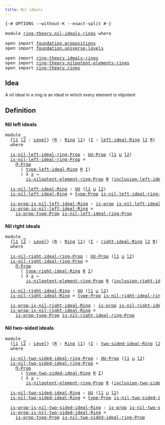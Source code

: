 ```yaml
---
title: Nil ideals
---
```


<pre class="Agda"><a id="36" class="Symbol">{-#</a> <a id="40" class="Keyword">OPTIONS</a> <a id="48" class="Pragma">--without-K</a> <a id="60" class="Pragma">--exact-split</a> <a id="74" class="Symbol">#-}</a>

<a id="79" class="Keyword">module</a> <a id="86" href="ring-theory.nil-ideals-rings.html" class="Module">ring-theory.nil-ideals-rings</a> <a id="115" class="Keyword">where</a>

<a id="122" class="Keyword">open</a> <a id="127" class="Keyword">import</a> <a id="134" href="foundation.propositions.html" class="Module">foundation.propositions</a>
<a id="158" class="Keyword">open</a> <a id="163" class="Keyword">import</a> <a id="170" href="foundation.universe-levels.html" class="Module">foundation.universe-levels</a>

<a id="198" class="Keyword">open</a> <a id="203" class="Keyword">import</a> <a id="210" href="ring-theory.ideals-rings.html" class="Module">ring-theory.ideals-rings</a>
<a id="235" class="Keyword">open</a> <a id="240" class="Keyword">import</a> <a id="247" href="ring-theory.nilpotent-elements-rings.html" class="Module">ring-theory.nilpotent-elements-rings</a>
<a id="284" class="Keyword">open</a> <a id="289" class="Keyword">import</a> <a id="296" href="ring-theory.rings.html" class="Module">ring-theory.rings</a>
</pre>
## Idea

A nil ideal in a ring is an ideal in which every element is nilpotent

## Definition

### Nil left ideals

<pre class="Agda"><a id="443" class="Keyword">module</a> <a id="450" href="ring-theory.nil-ideals-rings.html#450" class="Module">_</a>
  <a id="454" class="Symbol">{</a><a id="455" href="ring-theory.nil-ideals-rings.html#455" class="Bound">l1</a> <a id="458" href="ring-theory.nil-ideals-rings.html#458" class="Bound">l2</a> <a id="461" class="Symbol">:</a> <a id="463" href="Agda.Primitive.html#597" class="Postulate">Level</a><a id="468" class="Symbol">}</a> <a id="470" class="Symbol">(</a><a id="471" href="ring-theory.nil-ideals-rings.html#471" class="Bound">R</a> <a id="473" class="Symbol">:</a> <a id="475" href="ring-theory.rings.html#2466" class="Function">Ring</a> <a id="480" href="ring-theory.nil-ideals-rings.html#455" class="Bound">l1</a><a id="482" class="Symbol">)</a> <a id="484" class="Symbol">(</a><a id="485" href="ring-theory.nil-ideals-rings.html#485" class="Bound">I</a> <a id="487" class="Symbol">:</a> <a id="489" href="ring-theory.ideals-rings.html#1753" class="Function">left-ideal-Ring</a> <a id="505" href="ring-theory.nil-ideals-rings.html#458" class="Bound">l2</a> <a id="508" href="ring-theory.nil-ideals-rings.html#471" class="Bound">R</a><a id="509" class="Symbol">)</a>
  <a id="513" class="Keyword">where</a>
  
  <a id="524" href="ring-theory.nil-ideals-rings.html#524" class="Function">is-nil-left-ideal-ring-Prop</a> <a id="552" class="Symbol">:</a> <a id="554" href="foundation-core.propositions.html#1380" class="Function">UU-Prop</a> <a id="562" class="Symbol">(</a><a id="563" href="ring-theory.nil-ideals-rings.html#455" class="Bound">l1</a> <a id="566" href="Agda.Primitive.html#810" class="Primitive Operator">⊔</a> <a id="568" href="ring-theory.nil-ideals-rings.html#458" class="Bound">l2</a><a id="570" class="Symbol">)</a>
  <a id="574" href="ring-theory.nil-ideals-rings.html#524" class="Function">is-nil-left-ideal-ring-Prop</a> <a id="602" class="Symbol">=</a>
    <a id="608" href="foundation-core.propositions.html#6683" class="Function">Π-Prop</a>
      <a id="621" class="Symbol">(</a> <a id="623" href="ring-theory.ideals-rings.html#2175" class="Function">type-left-ideal-Ring</a> <a id="644" href="ring-theory.nil-ideals-rings.html#471" class="Bound">R</a> <a id="646" href="ring-theory.nil-ideals-rings.html#485" class="Bound">I</a><a id="647" class="Symbol">)</a>
      <a id="655" class="Symbol">(</a> <a id="657" class="Symbol">λ</a> <a id="659" href="ring-theory.nil-ideals-rings.html#659" class="Bound">x</a> <a id="661" class="Symbol">→</a>
        <a id="671" href="ring-theory.nilpotent-elements-rings.html#591" class="Function">is-nilpotent-element-ring-Prop</a> <a id="702" href="ring-theory.nil-ideals-rings.html#471" class="Bound">R</a> <a id="704" class="Symbol">(</a><a id="705" href="ring-theory.ideals-rings.html#2281" class="Function">inclusion-left-ideal-Ring</a> <a id="731" href="ring-theory.nil-ideals-rings.html#471" class="Bound">R</a> <a id="733" href="ring-theory.nil-ideals-rings.html#485" class="Bound">I</a> <a id="735" href="ring-theory.nil-ideals-rings.html#659" class="Bound">x</a><a id="736" class="Symbol">))</a>

  <a id="742" href="ring-theory.nil-ideals-rings.html#742" class="Function">is-nil-left-ideal-Ring</a> <a id="765" class="Symbol">:</a> <a id="767" href="foundation-core.universe-levels.html#222" class="Primitive">UU</a> <a id="770" class="Symbol">(</a><a id="771" href="ring-theory.nil-ideals-rings.html#455" class="Bound">l1</a> <a id="774" href="Agda.Primitive.html#810" class="Primitive Operator">⊔</a> <a id="776" href="ring-theory.nil-ideals-rings.html#458" class="Bound">l2</a><a id="778" class="Symbol">)</a>
  <a id="782" href="ring-theory.nil-ideals-rings.html#742" class="Function">is-nil-left-ideal-Ring</a> <a id="805" class="Symbol">=</a> <a id="807" href="foundation-core.propositions.html#1482" class="Function">type-Prop</a> <a id="817" href="ring-theory.nil-ideals-rings.html#524" class="Function">is-nil-left-ideal-ring-Prop</a>

  <a id="848" href="ring-theory.nil-ideals-rings.html#848" class="Function">is-prop-is-nil-left-ideal-Ring</a> <a id="879" class="Symbol">:</a> <a id="881" href="foundation-core.propositions.html#1295" class="Function">is-prop</a> <a id="889" href="ring-theory.nil-ideals-rings.html#742" class="Function">is-nil-left-ideal-Ring</a>
  <a id="914" href="ring-theory.nil-ideals-rings.html#848" class="Function">is-prop-is-nil-left-ideal-Ring</a> <a id="945" class="Symbol">=</a>
    <a id="951" href="foundation-core.propositions.html#1549" class="Function">is-prop-type-Prop</a> <a id="969" href="ring-theory.nil-ideals-rings.html#524" class="Function">is-nil-left-ideal-ring-Prop</a>
</pre>
### Nil right ideals

<pre class="Agda"><a id="1032" class="Keyword">module</a> <a id="1039" href="ring-theory.nil-ideals-rings.html#1039" class="Module">_</a>
  <a id="1043" class="Symbol">{</a><a id="1044" href="ring-theory.nil-ideals-rings.html#1044" class="Bound">l1</a> <a id="1047" href="ring-theory.nil-ideals-rings.html#1047" class="Bound">l2</a> <a id="1050" class="Symbol">:</a> <a id="1052" href="Agda.Primitive.html#597" class="Postulate">Level</a><a id="1057" class="Symbol">}</a> <a id="1059" class="Symbol">(</a><a id="1060" href="ring-theory.nil-ideals-rings.html#1060" class="Bound">R</a> <a id="1062" class="Symbol">:</a> <a id="1064" href="ring-theory.rings.html#2466" class="Function">Ring</a> <a id="1069" href="ring-theory.nil-ideals-rings.html#1044" class="Bound">l1</a><a id="1071" class="Symbol">)</a> <a id="1073" class="Symbol">(</a><a id="1074" href="ring-theory.nil-ideals-rings.html#1074" class="Bound">I</a> <a id="1076" class="Symbol">:</a> <a id="1078" href="ring-theory.ideals-rings.html#3906" class="Function">right-ideal-Ring</a> <a id="1095" href="ring-theory.nil-ideals-rings.html#1047" class="Bound">l2</a> <a id="1098" href="ring-theory.nil-ideals-rings.html#1060" class="Bound">R</a><a id="1099" class="Symbol">)</a>
  <a id="1103" class="Keyword">where</a>
  
  <a id="1114" href="ring-theory.nil-ideals-rings.html#1114" class="Function">is-nil-right-ideal-ring-Prop</a> <a id="1143" class="Symbol">:</a> <a id="1145" href="foundation-core.propositions.html#1380" class="Function">UU-Prop</a> <a id="1153" class="Symbol">(</a><a id="1154" href="ring-theory.nil-ideals-rings.html#1044" class="Bound">l1</a> <a id="1157" href="Agda.Primitive.html#810" class="Primitive Operator">⊔</a> <a id="1159" href="ring-theory.nil-ideals-rings.html#1047" class="Bound">l2</a><a id="1161" class="Symbol">)</a>
  <a id="1165" href="ring-theory.nil-ideals-rings.html#1114" class="Function">is-nil-right-ideal-ring-Prop</a> <a id="1194" class="Symbol">=</a>
    <a id="1200" href="foundation-core.propositions.html#6683" class="Function">Π-Prop</a>
      <a id="1213" class="Symbol">(</a> <a id="1215" href="ring-theory.ideals-rings.html#4337" class="Function">type-right-ideal-Ring</a> <a id="1237" href="ring-theory.nil-ideals-rings.html#1060" class="Bound">R</a> <a id="1239" href="ring-theory.nil-ideals-rings.html#1074" class="Bound">I</a><a id="1240" class="Symbol">)</a>
      <a id="1248" class="Symbol">(</a> <a id="1250" class="Symbol">λ</a> <a id="1252" href="ring-theory.nil-ideals-rings.html#1252" class="Bound">x</a> <a id="1254" class="Symbol">→</a>
        <a id="1264" href="ring-theory.nilpotent-elements-rings.html#591" class="Function">is-nilpotent-element-ring-Prop</a> <a id="1295" href="ring-theory.nil-ideals-rings.html#1060" class="Bound">R</a> <a id="1297" class="Symbol">(</a><a id="1298" href="ring-theory.ideals-rings.html#4446" class="Function">inclusion-right-ideal-Ring</a> <a id="1325" href="ring-theory.nil-ideals-rings.html#1060" class="Bound">R</a> <a id="1327" href="ring-theory.nil-ideals-rings.html#1074" class="Bound">I</a> <a id="1329" href="ring-theory.nil-ideals-rings.html#1252" class="Bound">x</a><a id="1330" class="Symbol">))</a>

  <a id="1336" href="ring-theory.nil-ideals-rings.html#1336" class="Function">is-nil-right-ideal-Ring</a> <a id="1360" class="Symbol">:</a> <a id="1362" href="foundation-core.universe-levels.html#222" class="Primitive">UU</a> <a id="1365" class="Symbol">(</a><a id="1366" href="ring-theory.nil-ideals-rings.html#1044" class="Bound">l1</a> <a id="1369" href="Agda.Primitive.html#810" class="Primitive Operator">⊔</a> <a id="1371" href="ring-theory.nil-ideals-rings.html#1047" class="Bound">l2</a><a id="1373" class="Symbol">)</a>
  <a id="1377" href="ring-theory.nil-ideals-rings.html#1336" class="Function">is-nil-right-ideal-Ring</a> <a id="1401" class="Symbol">=</a> <a id="1403" href="foundation-core.propositions.html#1482" class="Function">type-Prop</a> <a id="1413" href="ring-theory.nil-ideals-rings.html#1114" class="Function">is-nil-right-ideal-ring-Prop</a>

  <a id="1445" href="ring-theory.nil-ideals-rings.html#1445" class="Function">is-prop-is-nil-right-ideal-Ring</a> <a id="1477" class="Symbol">:</a> <a id="1479" href="foundation-core.propositions.html#1295" class="Function">is-prop</a> <a id="1487" href="ring-theory.nil-ideals-rings.html#1336" class="Function">is-nil-right-ideal-Ring</a>
  <a id="1513" href="ring-theory.nil-ideals-rings.html#1445" class="Function">is-prop-is-nil-right-ideal-Ring</a> <a id="1545" class="Symbol">=</a>
    <a id="1551" href="foundation-core.propositions.html#1549" class="Function">is-prop-type-Prop</a> <a id="1569" href="ring-theory.nil-ideals-rings.html#1114" class="Function">is-nil-right-ideal-ring-Prop</a>
</pre>
### Nil two-sided ideals

<pre class="Agda"><a id="1637" class="Keyword">module</a> <a id="1644" href="ring-theory.nil-ideals-rings.html#1644" class="Module">_</a>
  <a id="1648" class="Symbol">{</a><a id="1649" href="ring-theory.nil-ideals-rings.html#1649" class="Bound">l1</a> <a id="1652" href="ring-theory.nil-ideals-rings.html#1652" class="Bound">l2</a> <a id="1655" class="Symbol">:</a> <a id="1657" href="Agda.Primitive.html#597" class="Postulate">Level</a><a id="1662" class="Symbol">}</a> <a id="1664" class="Symbol">(</a><a id="1665" href="ring-theory.nil-ideals-rings.html#1665" class="Bound">R</a> <a id="1667" class="Symbol">:</a> <a id="1669" href="ring-theory.rings.html#2466" class="Function">Ring</a> <a id="1674" href="ring-theory.nil-ideals-rings.html#1649" class="Bound">l1</a><a id="1676" class="Symbol">)</a> <a id="1678" class="Symbol">(</a><a id="1679" href="ring-theory.nil-ideals-rings.html#1679" class="Bound">I</a> <a id="1681" class="Symbol">:</a> <a id="1683" href="ring-theory.ideals-rings.html#5897" class="Function">two-sided-ideal-Ring</a> <a id="1704" href="ring-theory.nil-ideals-rings.html#1652" class="Bound">l2</a> <a id="1707" href="ring-theory.nil-ideals-rings.html#1665" class="Bound">R</a><a id="1708" class="Symbol">)</a>
  <a id="1712" class="Keyword">where</a>
  
  <a id="1723" href="ring-theory.nil-ideals-rings.html#1723" class="Function">is-nil-two-sided-ideal-ring-Prop</a> <a id="1756" class="Symbol">:</a> <a id="1758" href="foundation-core.propositions.html#1380" class="Function">UU-Prop</a> <a id="1766" class="Symbol">(</a><a id="1767" href="ring-theory.nil-ideals-rings.html#1649" class="Bound">l1</a> <a id="1770" href="Agda.Primitive.html#810" class="Primitive Operator">⊔</a> <a id="1772" href="ring-theory.nil-ideals-rings.html#1652" class="Bound">l2</a><a id="1774" class="Symbol">)</a>
  <a id="1778" href="ring-theory.nil-ideals-rings.html#1723" class="Function">is-nil-two-sided-ideal-ring-Prop</a> <a id="1811" class="Symbol">=</a>
    <a id="1817" href="foundation-core.propositions.html#6683" class="Function">Π-Prop</a>
      <a id="1830" class="Symbol">(</a> <a id="1832" href="ring-theory.ideals-rings.html#6366" class="Function">type-two-sided-ideal-Ring</a> <a id="1858" href="ring-theory.nil-ideals-rings.html#1665" class="Bound">R</a> <a id="1860" href="ring-theory.nil-ideals-rings.html#1679" class="Bound">I</a><a id="1861" class="Symbol">)</a>
      <a id="1869" class="Symbol">(</a> <a id="1871" class="Symbol">λ</a> <a id="1873" href="ring-theory.nil-ideals-rings.html#1873" class="Bound">x</a> <a id="1875" class="Symbol">→</a>
        <a id="1885" href="ring-theory.nilpotent-elements-rings.html#591" class="Function">is-nilpotent-element-ring-Prop</a> <a id="1916" href="ring-theory.nil-ideals-rings.html#1665" class="Bound">R</a> <a id="1918" class="Symbol">(</a><a id="1919" href="ring-theory.ideals-rings.html#6487" class="Function">inclusion-two-sided-ideal-Ring</a> <a id="1950" href="ring-theory.nil-ideals-rings.html#1665" class="Bound">R</a> <a id="1952" href="ring-theory.nil-ideals-rings.html#1679" class="Bound">I</a> <a id="1954" href="ring-theory.nil-ideals-rings.html#1873" class="Bound">x</a><a id="1955" class="Symbol">))</a>

  <a id="1961" href="ring-theory.nil-ideals-rings.html#1961" class="Function">is-nil-two-sided-ideal-Ring</a> <a id="1989" class="Symbol">:</a> <a id="1991" href="foundation-core.universe-levels.html#222" class="Primitive">UU</a> <a id="1994" class="Symbol">(</a><a id="1995" href="ring-theory.nil-ideals-rings.html#1649" class="Bound">l1</a> <a id="1998" href="Agda.Primitive.html#810" class="Primitive Operator">⊔</a> <a id="2000" href="ring-theory.nil-ideals-rings.html#1652" class="Bound">l2</a><a id="2002" class="Symbol">)</a>
  <a id="2006" href="ring-theory.nil-ideals-rings.html#1961" class="Function">is-nil-two-sided-ideal-Ring</a> <a id="2034" class="Symbol">=</a> <a id="2036" href="foundation-core.propositions.html#1482" class="Function">type-Prop</a> <a id="2046" href="ring-theory.nil-ideals-rings.html#1723" class="Function">is-nil-two-sided-ideal-ring-Prop</a>

  <a id="2082" href="ring-theory.nil-ideals-rings.html#2082" class="Function">is-prop-is-nil-two-sided-ideal-Ring</a> <a id="2118" class="Symbol">:</a> <a id="2120" href="foundation-core.propositions.html#1295" class="Function">is-prop</a> <a id="2128" href="ring-theory.nil-ideals-rings.html#1961" class="Function">is-nil-two-sided-ideal-Ring</a>
  <a id="2158" href="ring-theory.nil-ideals-rings.html#2082" class="Function">is-prop-is-nil-two-sided-ideal-Ring</a> <a id="2194" class="Symbol">=</a>
    <a id="2200" href="foundation-core.propositions.html#1549" class="Function">is-prop-type-Prop</a> <a id="2218" href="ring-theory.nil-ideals-rings.html#1723" class="Function">is-nil-two-sided-ideal-ring-Prop</a>
</pre>
